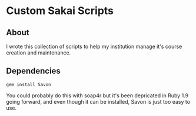 ﻿Custom Sakai Scripts
====================

About
-----
I wrote this collection of scripts to help my institution manage it's course creation and maintenance.

Dependencies
------------
	gem install Savon

You could probably do this with soap4r but it's been depricated in Ruby 1.9 going forward, and even though it can be installed, Savon is just too easy to use.

